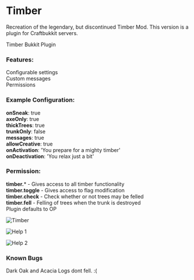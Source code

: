 # Timber
Recreation of the legendary, but discontinued Timber Mod.  This version is a plugin for Craftbukkit servers.

Timber Bukkit Plugin

### Features:  
Configurable settings  
Custom messages  
Permissions  

### Example Configuration:  
**onSneak**: true  
**axeOnly**: true  
**thickTrees**: true  
**trunkOnly**: false  
**messages**: true  
**allowCreative**: true  
**onActivation**: 'You prepare for a mighty timber'  
**onDeactivation**: 'You relax just a bit'  

### Permission:  
**timber.***  -  Gives access to all timber functionality  
**timber.toggle**  -  Gives access to flag modification  
**timber.check**  -  Check whether or not trees may be felled  
**timber.fell**  -  Felling of trees when the trunk is destroyed  
Plugin defaults to OP  

![Timber](https://i.imgur.com/1wrsgkW.jpg)
 
![Help 1](https://i.imgur.com/GT25bgH.jpg)
  
![Help 2](https://i.imgur.com/DUINbdm.jpg)

### Known Bugs  
Dark Oak and Acacia Logs dont fell. :(  

